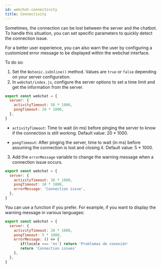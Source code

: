 ```yaml
---
id: webchat-connectivity
title: Connectivity
---
```


Sometimes, the connection can be lost between the server and the chatbot. To handle this situation, you can set specific parameters to quickly detect the connection issue.

For a better user experience, you can also warn the user by configuring a customized error message to be displayed within the webchat interface.

To do so:

1. Set the `Botonic.isOnline()` method. Values are `true` or `false` depending on your server configuration.
2. In `webchat/index.js`, configure the server options to set a time limit and get the information from the server.

```javascript
export const webchat = {
  server: {
    activityTimeout: 50 * 1000,
    pongTimeout: 20 * 1000,
  },
}
```

- `activityTimeout`: Time to wait (in ms) before pinging the server to know if the connection is still working. Default value: 20 * 1000.

- `pongTimeout`: After pinging the server, time to wait (in ms) before assuming the connection is lost and closing it. Default value: 5 * 1000.

3. Add the `errorMessage` variable to change the warning message when a connection issue occurs.

```javascript
export const webchat = {
  server: {
    activityTimeout: 30 * 1000,
    pongTimeout: 10 * 1000,
    errorMessage: 'Connection issue',
  },
}
```
You can use a function if you prefer. For example, if you want to display the warning message in various languages:

```javascript
export const webchat = {
  server: {
    activityTimeout: 20 * 1000,
    pongTimeout: 5 * 1000,
    errorMessage: () => {
       if(locale === 'es') return 'Problemas de conexión'
       return 'Connection issues'
    },
  },
}
```

